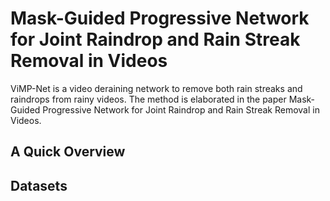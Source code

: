 # Mask-Guided Progressive Network for Joint Raindrop and Rain Streak Removal in Videos

ViMP-Net is a video deraining network to remove both rain streaks and raindrops from rainy videos. The method is elaborated in the paper Mask-Guided Progressive Network for Joint Raindrop and Rain Streak Removal in Videos.

## A Quick Overview 



## Datasets


